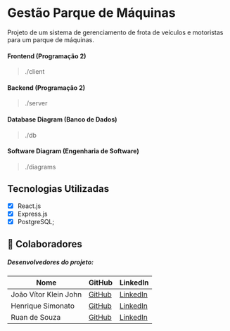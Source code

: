 Gestão Parque de Máquinas
=======================
Projeto de um sistema de gerenciamento de frota de veículos e motoristas para um parque de máquinas.

#### Frontend (Programação 2)
> ./client

#### Backend (Programação 2)
> ./server

#### Database Diagram (Banco de Dados)
> ./db

#### Software Diagram (Engenharia de Software)
> ./diagrams

## Tecnologias Utilizadas

- [x] React.js
- [x] Express.js
- [x] PostgreSQL;

## 🤝 Colaboradores

##### Desenvolvedores do projeto:

| Nome                          | GitHub                                        | LinkedIn                                 
|-------------------------------|-----------------------------------------------| ----------------------------------------- 
| João Vítor Klein John         | [GitHub](https://github.com/joaovjohn)        | [LinkedIn](https://www.linkedin.com/in/joao-vitor-john/)
| Henrique Simonato             | [GitHub]()                                    | [LinkedIn]()
| Ruan de Souza                 | [GitHub](https://github.com/Ruan2PVS9)        | [LinkedIn](https://www.linkedin.com/in/ruanvsouza/)